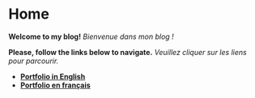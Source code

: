 # Home

**Welcome to my blog!** *Bienvenue dans mon blog !*

**Please, follow the links below to navigate.** *Veuillez cliquer sur les liens pour parcourir.*

- **[Portfolio in English](English/Main.md)**
- **[Portfolio en français](français/Main.md)**